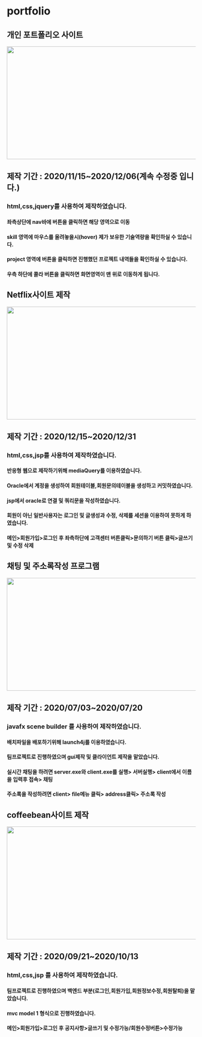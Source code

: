# portfolio

## 개인 포트폴리오 사이트 
<img src="https://user-images.githubusercontent.com/64757728/104548869-092c6980-5675-11eb-9671-6bc7511edb4a.png" width="600px" height="300px">

## 제작 기간 : 2020/11/15~2020/12/06(계속 수정중 입니다.)
### html,css,jquery를 사용하여 제작하였습니다.
#### 좌측상단에 nav바에 버튼을 클릭하면 해당 영역으로 이동
#### skill 영역에 마우스를 올려놓을시(hover) 제가 보유한 기술역량을 확인하실 수 있습니다.
#### project 영역에 버튼을 클릭하면 진행했던 프로젝트 내역들을 확인하실 수 있습니다.
#### 우측 하단에 콜라 버튼을 클릭하면 화면영역이 맨 위로 이동하게 됩니다.


## Netflix사이트 제작
<img src="https://user-images.githubusercontent.com/64757728/104550441-329ac480-5678-11eb-9b18-e301aae11c60.png" width="600px" height="300px">

## 제작 기간 : 2020/12/15~2020/12/31
### html,css,jsp를 사용하여 제작하였습니다.
#### 반응형 웹으로 제작하기위해 mediaQuery를 이용하였습니다.
#### Oracle에서 계정을 생성하여 회원테이블,회원문의테이블을 생성하고 커밋하였습니다. 
#### jsp에서 oracle로 연결 및 쿼리문을 작성하였습니다.
#### 회원이 아닌 일반사용자는 로그인 및 글생성과 수정, 삭제를 세션을 이용하여 못하게 하였습니다.
#### 메인>회원가입>로그인 후 좌측하단에 고객센터 버튼클릭>문의하기 버튼 클릭>글쓰기 및 수정 삭제

## 채팅 및 주소록작성 프로그램
<img src="https://user-images.githubusercontent.com/64757728/104577899-5c1a1700-569d-11eb-81d2-804ee248d245.png" width="600px" height="300px">

## 제작 기간 : 2020/07/03~2020/07/20
### javafx scene builder  를 사용하여 제작하였습니다.
#### 배치파일을 배포하기위해 launch4j를 이용하였습니다.
#### 팀프로젝트로 진행하였으며 gui제작 및 클라이언트 제작을 맡았습니다.
#### 실시간 채팅을 하려면 server.exe와 client.exe를 실행> 서버실행> client에서 이름을 입력후 접속> 채팅
#### 주소록을 작성하려면 client> file메뉴 클릭> address클릭> 주소록 작성

## coffeebean사이트 제작
<img src="https://user-images.githubusercontent.com/64757728/104580129-32162400-56a0-11eb-9412-8d08edde6fe0.png" width="600px" height="300px">

## 제작 기간 : 2020/09/21~2020/10/13
### html,css,jsp  를 사용하여 제작하였습니다.
#### 팀프로젝트로 진행하였으며 백엔드 부분(로그인,회원가입,회원정보수정,회원탈퇴)을 맡았습니다.
#### mvc model 1 형식으로 진행하였습니다.
#### 메인>회원가입>로그인 후 공지사항>글쓰기 및 수정가능/회원수정버튼>수정가능



